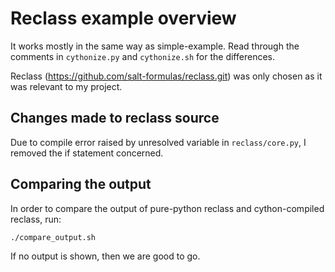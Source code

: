 # Reclass example overview

It works mostly in the same way as simple-example. Read through the comments in `cythonize.py` and `cythonize.sh` for the differences. 

Reclass (https://github.com/salt-formulas/reclass.git) was only chosen as it was relevant to my project.

## Changes made to reclass source

Due to compile error raised by unresolved variable in `reclass/core.py`, I removed the if statement concerned.

## Comparing the output
 In order to compare the output of pure-python reclass and cython-compiled reclass, run:
 
 ```bash
 ./compare_output.sh
 ```
 
If no output is shown, then we are good to go.